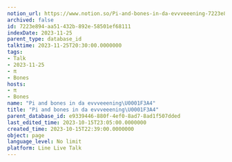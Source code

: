 ```yaml
---
notion_url: https://www.notion.so/Pi-and-bones-in-da-evvveeening-7223e894aa51432b892e58501ef68111
archived: false
id: 7223e894-aa51-432b-892e-58501ef68111
indexDate: 2023-11-25
parent_type: database_id
talktime: 2023-11-25T20:30:00.0000000
tags:
- Talk
- 2023-11-25
- π
- Bones
hosts:
- π
- Bones
name: "Pi and bones in da evvveeening\U0001F3A4"
title: "Pi and bones in da evvveeening\U0001F3A4"
parent_database_id: e9339446-880f-4ef0-8ad7-8ad1f507dded
last_edited_time: 2023-10-15T23:05:00.0000000
created_time: 2023-10-15T22:39:00.0000000
object: page
language_level: No limit
platform: Line Live Talk
---
```



   
   
   
   

   
























